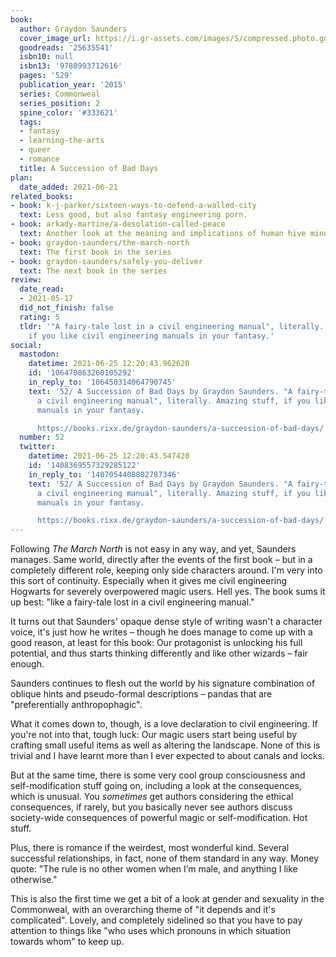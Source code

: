 ```yaml
---
book:
  author: Graydon Saunders
  cover_image_url: https://i.gr-assets.com/images/S/compressed.photo.goodreads.com/books/1433057438l/25635541._SX318_.jpg
  goodreads: '25635541'
  isbn10: null
  isbn13: '9780993712616'
  pages: '529'
  publication_year: '2015'
  series: Commonweal
  series_position: 2
  spine_color: '#333621'
  tags:
  - fantasy
  - learning-the-arts
  - queer
  - romance
  title: A Succession of Bad Days
plan:
  date_added: 2021-06-21
related_books:
- book: k-j-parker/sixteen-ways-to-defend-a-walled-city
  text: Less good, but also fantasy engineering porn.
- book: arkady-martine/a-desolation-called-peace
  text: Another look at the meaning and implications of human hive minds.
- book: graydon-saunders/the-march-north
  text: The first book in the series
- book: graydon-saunders/safely-you-deliver
  text: The next book in the series
review:
  date_read:
  - 2021-05-17
  did_not_finish: false
  rating: 5
  tldr: '"A fairy-tale lost in a civil engineering manual", literally. Amazing stuff,
    if you like civil engineering manuals in your fantasy.'
social:
  mastodon:
    datetime: 2021-06-25 12:20:43.962620
    id: '106470863260105292'
    in_reply_to: '106450314064790745'
    text: '52/ A Succession of Bad Days by Graydon Saunders. "A fairy-tale lost in
      a civil engineering manual", literally. Amazing stuff, if you like civil engineering
      manuals in your fantasy.

      https://books.rixx.de/graydon-saunders/a-succession-of-bad-days/ #rixxReads'
  number: 52
  twitter:
    datetime: 2021-06-25 12:20:43.547420
    id: '1408369557329285122'
    in_reply_to: '1407054408802787346'
    text: '52/ A Succession of Bad Days by Graydon Saunders. "A fairy-tale lost in
      a civil engineering manual", literally. Amazing stuff, if you like civil engineering
      manuals in your fantasy.

      https://books.rixx.de/graydon-saunders/a-succession-of-bad-days/'
---
```


Following *The March North* is not easy in any way, and yet, Saunders manages. Same world, directly after the events of
the first book – but in a completely different role, keeping only side characters around. I'm very into this sort of
continuity. Especially when it gives me civil engineering Hogwarts for severely overpowered magic users. Hell yes.
The book sums it up best: "like a fairy-tale lost in a civil engineering manual."

It turns out that Saunders' opaque dense style of writing wasn't a character voice, it's just how he writes – though he
does manage to come up with a good reason, at least for this book: Our protagonist is unlocking his full potential, and
thus starts thinking differently and like other wizards – fair enough.

Saunders continues to flesh out the world by his signature combination of oblique hints and pseudo-formal descriptions –
pandas that are "preferentially anthropophagic".

What it comes down to, though, is a love declaration to civil engineering. If you're not into that, tough luck: Our
magic users start being useful by crafting small useful items as well as altering the landscape. None of this is trivial
and I have learnt more than I ever expected to about canals and locks.

But at the same time, there is some very cool group consciousness and self-modification stuff going on, including a look
at the consequences, which is unusual. You *sometimes* get authors considering the ethical consequences, if rarely, but
you basically never see authors discuss society-wide consequences of powerful magic or self-modification. Hot stuff.

Plus, there is romance if the weirdest, most wonderful kind. Several successful relationships, in fact, none of them
standard in any way. Money quote: "The rule is no other women when I’m male, and anything I like otherwise."

This is also the first time we get a bit of a look at gender and sexuality in the Commonweal, with an overarching theme
of "it depends and it's complicated". Lovely, and completely sidelined so that you have to pay attention to things like
"who uses which pronouns in which situation towards whom" to keep up.
